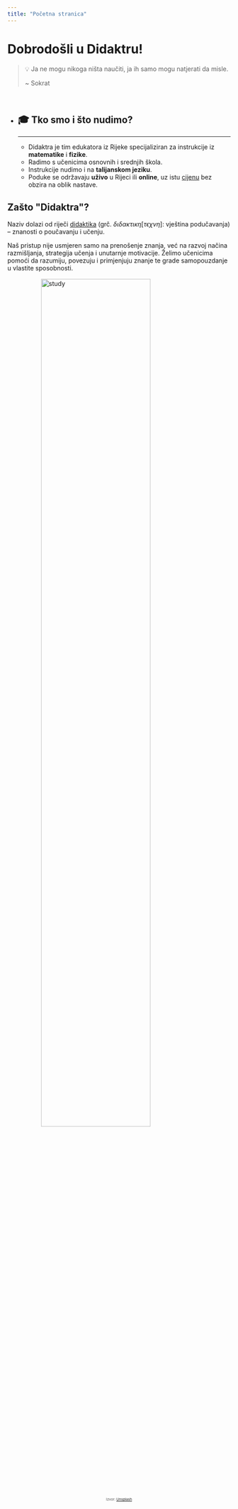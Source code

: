 ```yaml
---
title: "Početna stranica"
---
```


# Dobrodošli u Didaktru!

> :bulb: Ja ne mogu nikoga ništa naučiti, ja ih samo mogu natjerati da misle.
>
> ~ Sokrat

<br>

<div class="grid cards" markdown>

-   ## :mortar_board: Tko smo i što nudimo?

    ---

      - Didaktra je tim edukatora iz Rijeke specijaliziran za instrukcije iz **matematike** i **fizike**.
      - Radimo s učenicima osnovnih i srednjih škola.
      - Instrukcije nudimo i na **talijanskom jeziku**.
      - Poduke se održavaju **uživo** u Rijeci ili **online**, uz istu [cijenu](./cjenik.md) bez obzira na oblik nastave.

</div>

## Zašto "Didaktra"?

Naziv dolazi od riječi [didaktika](https://enciklopedija.hr/clanak/didaktika) (grč. $\delta \iota \delta \alpha \kappa \tau \iota \kappa \eta \left[ \tau \epsilon \chi \nu \eta \right]$: vještina podučavanja) – znanosti o poučavanju i učenju.

Naš pristup nije usmjeren samo na prenošenje znanja, već na razvoj načina razmišljanja, strategija učenja i unutarnje motivacije. Želimo učenicima pomoći da razumiju, povezuju i primjenjuju znanje te grade samopouzdanje u vlastite sposobnosti.

<img src="https://images.unsplash.com/photo-1565350831386-8c52421af9fa?q=80&w=2070&auto=format&fit=crop&ixlib=rb-4.0.3&ixid=M3wxMjA3fDB8MHxwaG90by1wYWdlfHx8fGVufDB8fHx8fA%3D%3D"
     alt="study"
     style="width: 70%; display: block; margin: 1rem auto;" />

<p style="text-align: center; font-size: 0.5rem; color: #555;">
  Izvor: <a href="https://unsplash.com/photos/meeting-of-people-TOBRTuE_uXA" target="_blank">Unsplash</a>
</p>
